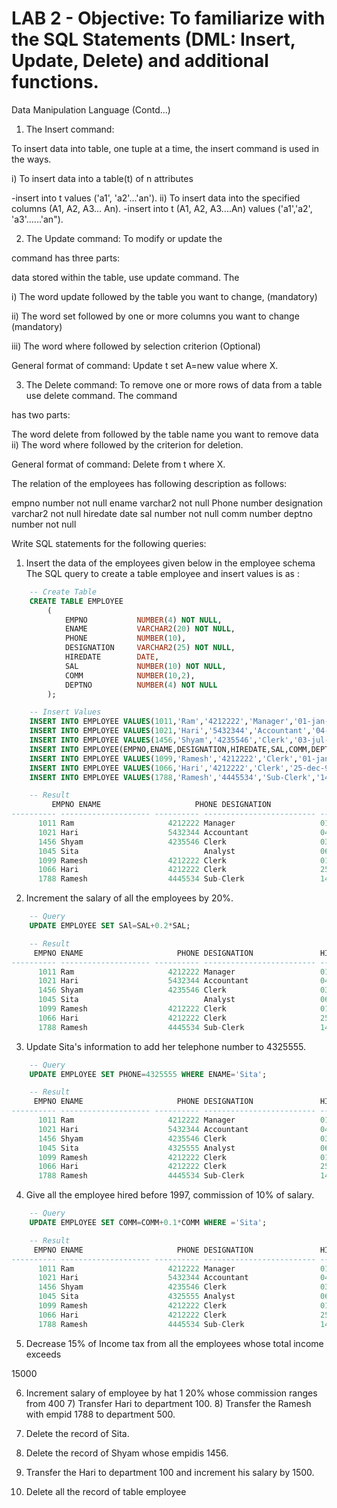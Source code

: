 # LAB 2 - Objective: To familiarize with the SQL Statements (DML: Insert, Update, Delete) and additional functions.

Data Manipulation Language (Contd...)

1. The Insert command:

To insert data into table, one tuple at a time, the insert command is used in the ways.

i) To insert data into a table(t) of n attributes

-insert into t values ('a1', 'a2'...'an'). ii) To insert data into the specified columns (A1, A2, A3... An). -insert into t (A1, A2, A3....An) values ('a1','a2', 'a3'......'an").

2. The Update command: To modify or update the

command has three parts:

data stored within the table, use update command. The

i) The word update followed by the table you want to change, (mandatory)

ii) The word set followed by one or more columns you want to change (mandatory)

iii) The word where followed by selection criterion (Optional)

General format of command: Update t set A=new value where X.

3. The Delete command: To remove one or more rows of data from a table use delete command. The command

has two parts:

The word delete from followed by the table name you want to remove data ii) The word where followed by the criterion for deletion.

General format of command: Delete from t where X.

The relation of the employees has following description as follows:

empno number not null ename varchar2 not null
Phone number designation varchar2 not null
hiredate date sal number not null
comm number deptno number not null

Write SQL statements for the following queries:

1. Insert the data of the employees given below in the employee schema
   The SQL query to create a table employee and insert values is as :

```sql
    -- Create Table
    CREATE TABLE EMPLOYEE
        (
            EMPNO           NUMBER(4) NOT NULL,
            ENAME           VARCHAR2(20) NOT NULL,
            PHONE           NUMBER(10),
            DESIGNATION     VARCHAR2(25) NOT NULL,
            HIREDATE        DATE,
            SAL             NUMBER(10) NOT NULL,
            COMM            NUMBER(10,2),
            DEPTNO          NUMBER(4) NOT NULL
        );

    -- Insert Values
    INSERT INTO EMPLOYEE VALUES(1011,'Ram','4212222','Manager','01-jan-95',20000,800,100);
    INSERT INTO EMPLOYEE VALUES(1021,'Hari','5432344','Accountant','04-apr-99',15000,650,200);
    INSERT INTO EMPLOYEE VALUES(1456,'Shyam','4235546','Clerk','03-jul-95',12000,500,300);
    INSERT INTO EMPLOYEE(EMPNO,ENAME,DESIGNATION,HIREDATE,SAL,COMM,DEPTNO) VALUES(1045,'Sita','Analyst','06-oct-98',18000,700,400);
    INSERT INTO EMPLOYEE VALUES(1099,'Ramesh','4212222','Clerk','01-jan-96',10000,400,300);
    INSERT INTO EMPLOYEE VALUES(1066,'Hari','4212222','Clerk','25-dec-97',10000,400,300);
    INSERT INTO EMPLOYEE VALUES(1788,'Ramesh','4445534','Sub-Clerk','14-apr-96',8000,300,600);

    -- Result
         EMPNO ENAME                     PHONE DESIGNATION               HIREDATE         SAL       COMM     DEPTNO
---------- -------------------- ---------- ------------------------- --------- ---------- ---------- ----------
      1011 Ram                     4212222 Manager                   01-JAN-95      20000        800        100
      1021 Hari                    5432344 Accountant                04-APR-99      15000        650        200
      1456 Shyam                   4235546 Clerk                     03-JUL-95      12000        500        300
      1045 Sita                            Analyst                   06-OCT-98      18000        700        400
      1099 Ramesh                  4212222 Clerk                     01-JAN-96      10000        400        300
      1066 Hari                    4212222 Clerk                     25-DEC-97      10000        400        300
      1788 Ramesh                  4445534 Sub-Clerk                 14-APR-96       8000        300        600
```

2. Increment the salary of all the employees by 20%.
```sql
    -- Query
    UPDATE EMPLOYEE SET SAl=SAL+0.2*SAL;

    -- Result
     EMPNO ENAME                     PHONE DESIGNATION               HIREDATE         SAL       COMM     DEPTNO
---------- -------------------- ---------- ------------------------- --------- ---------- ---------- ----------
      1011 Ram                     4212222 Manager                   01-JAN-95      24000        800        100
      1021 Hari                    5432344 Accountant                04-APR-99      18000        650        200
      1456 Shyam                   4235546 Clerk                     03-JUL-95      14400        500        300
      1045 Sita                            Analyst                   06-OCT-98      21600        700        400
      1099 Ramesh                  4212222 Clerk                     01-JAN-96      12000        400        300
      1066 Hari                    4212222 Clerk                     25-DEC-97      12000        400        300
      1788 Ramesh                  4445534 Sub-Clerk                 14-APR-96       9600        300        600
```
3) Update Sita's information to add her telephone number to 4325555.

```sql
    -- Query
    UPDATE EMPLOYEE SET PHONE=4325555 WHERE ENAME='Sita';

    -- Result
     EMPNO ENAME                     PHONE DESIGNATION               HIREDATE         SAL       COMM     DEPTNO
---------- -------------------- ---------- ------------------------- --------- ---------- ---------- ----------
      1011 Ram                     4212222 Manager                   01-JAN-95      24000        800        100
      1021 Hari                    5432344 Accountant                04-APR-99      18000        650        200
      1456 Shyam                   4235546 Clerk                     03-JUL-95      14400        500        300
      1045 Sita                    4325555 Analyst                   06-OCT-98      21600        700        400
      1099 Ramesh                  4212222 Clerk                     01-JAN-96      12000        400        300
      1066 Hari                    4212222 Clerk                     25-DEC-97      12000        400        300
      1788 Ramesh                  4445534 Sub-Clerk                 14-APR-96       9600        300        600
```

4. Give all the employee hired before 1997, commission of 10% of salary.
```sql
    -- Query
    UPDATE EMPLOYEE SET COMM=COMM+0.1*COMM WHERE ='Sita';

    -- Result
     EMPNO ENAME                     PHONE DESIGNATION               HIREDATE         SAL       COMM     DEPTNO
---------- -------------------- ---------- ------------------------- --------- ---------- ---------- ----------
      1011 Ram                     4212222 Manager                   01-JAN-95      24000        800        100
      1021 Hari                    5432344 Accountant                04-APR-99      18000        650        200
      1456 Shyam                   4235546 Clerk                     03-JUL-95      14400        500        300
      1045 Sita                    4325555 Analyst                   06-OCT-98      21600        700        400
      1099 Ramesh                  4212222 Clerk                     01-JAN-96      12000        400        300
      1066 Hari                    4212222 Clerk                     25-DEC-97      12000        400        300
      1788 Ramesh                  4445534 Sub-Clerk                 14-APR-96       9600        300        600
```

5. Decrease 15\% of Income tax from all the employees whose total income exceeds

15000

6. Increment salary of employee by hat 1 20\% whose commission ranges from 400 7) Transfer Hari to department 100. 8) Transfer the Ramesh with empid 1788 to department 500.

7. Delete the record of Sita.

8. Delete the record of Shyam whose empidis 1456.

9. Transfer the Hari to department 100 and increment his salary by 1500.

10. Delete all the record of table employee
